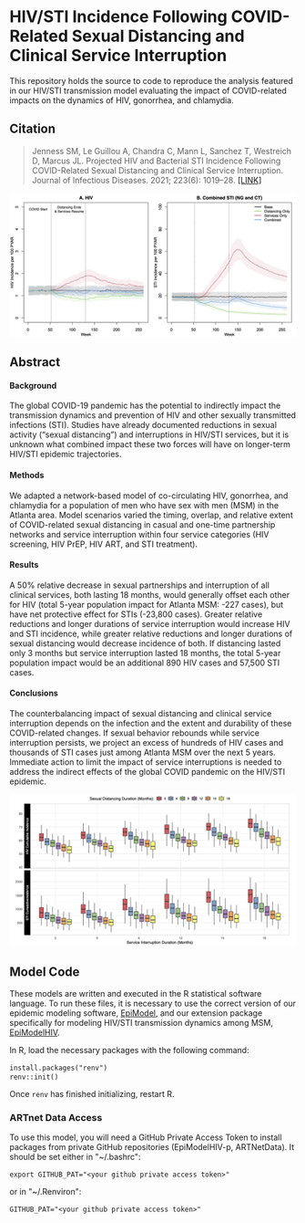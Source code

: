 # HIV/STI Incidence Following COVID-Related Sexual Distancing and Clinical Service Interruption

This repository holds the source to code to reproduce the analysis featured in our HIV/STI transmission model evaluating the impact of COVID-related impacts on the  dynamics of HIV, gonorrhea, and chlamydia.

## Citation

> Jenness SM, Le Guillou A, Chandra C, Mann L, Sanchez T, Westreich D, Marcus JL. Projected HIV and Bacterial STI Incidence Following COVID-Related Sexual Distancing and Clinical Service Interruption. Journal of Infectious Diseases. 2021; 223(6): 1019–28. [[LINK]](https://doi.org/10.1093/infdis/jiab051)

<img src="https://github.com/EpiModel/SexualDistancing/raw/master/analysis/Fig1.jpg">

## Abstract

#### Background
The global COVID-19 pandemic has the potential to indirectly impact the transmission dynamics and prevention of HIV and other sexually transmitted infections (STI). Studies have already documented reductions in sexual activity (“sexual distancing”) and interruptions in HIV/STI services, but it is unknown what combined impact these two forces will have on longer-term HIV/STI epidemic trajectories.

#### Methods 	
We adapted a network-based model of co-circulating HIV, gonorrhea, and chlamydia for a population of men who have sex with men (MSM) in the Atlanta area. Model scenarios varied the timing, overlap, and relative extent of COVID-related sexual distancing in casual and one-time partnership networks and service interruption within four service categories (HIV screening, HIV PrEP, HIV ART, and STI treatment).

#### Results 	
A 50% relative decrease in sexual partnerships and interruption of all clinical services, both lasting 18 months, would generally offset each other for HIV (total 5-year population impact for Atlanta MSM: -227 cases), but have net protective effect for STIs (-23,800 cases). Greater relative reductions and longer durations of service interruption would increase HIV and STI incidence, while greater relative reductions and longer durations of sexual distancing would decrease incidence of both. If distancing lasted only 3 months but service interruption lasted 18 months, the total 5-year population impact would be an additional 890 HIV cases and 57,500 STI cases.

#### Conclusions 	
The counterbalancing impact of sexual distancing and clinical service interruption depends on the infection and the extent and durability of these COVID-related changes. If sexual behavior rebounds while service interruption persists, we project an excess of hundreds of HIV cases and thousands of STI cases just among Atlanta MSM over the next 5 years. Immediate action to limit the impact of service interruptions is needed to address the indirect effects of the global COVID pandemic on the HIV/STI epidemic.

<img src="https://github.com/EpiModel/SexualDistancing/raw/master/analysis/Fig2.jpg">

## Model Code

These models are written and executed in the R statistical software language. To run these files, it is necessary to use the correct version of our epidemic modeling software, [EpiModel](http://epimodel.org/), and our extension package specifically for modeling HIV/STI transmission dynamics among MSM,
[EpiModelHIV](http://github.com/statnet/EpiModelHIV).

In R, load the necessary packages with the following command:
```
install.packages("renv")
renv::init()
```

Once `renv` has finished initializing, restart R.

### ARTnet Data Access 

To use this model, you will need a GitHub Private Access Token to install packages from private GitHub repositories (EpiModelHIV-p, ARTNetData). It should be set either in "~/.bashrc":
```
export GITHUB_PAT="<your github private access token>"
```

or in "~/.Renviron":
```
GITHUB_PAT="<your github private access token>"
```
